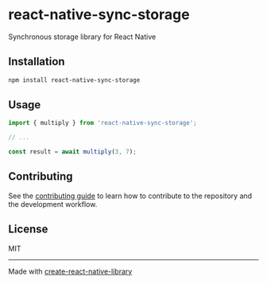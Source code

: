 # react-native-sync-storage

Synchronous storage library for React Native

## Installation


```sh
npm install react-native-sync-storage
```


## Usage


```js
import { multiply } from 'react-native-sync-storage';

// ...

const result = await multiply(3, 7);
```


## Contributing

See the [contributing guide](CONTRIBUTING.md) to learn how to contribute to the repository and the development workflow.

## License

MIT

---

Made with [create-react-native-library](https://github.com/callstack/react-native-builder-bob)
